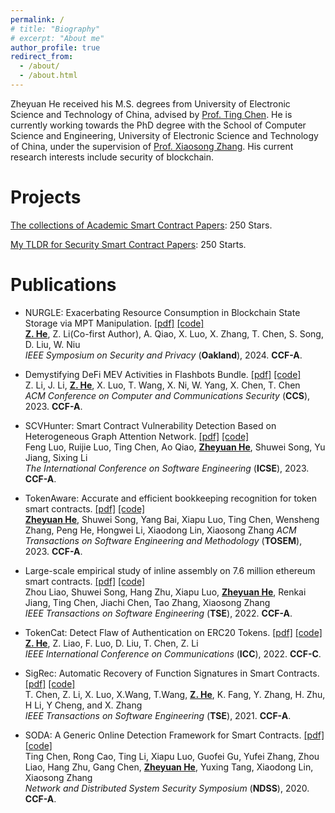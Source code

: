```yaml
---
permalink: /
# title: "Biography"
# excerpt: "About me"
author_profile: true
redirect_from: 
  - /about/
  - /about.html
---
```


Zheyuan He received his M.S. degrees from University of Electronic Science and Technology of China, advised by [Prof. Ting Chen](https://faculty.uestc.edu.cn/chenting/zh_CN/index.htm). He is currently working towards the PhD degree with the School of Computer Science and Engineering, University of Electronic Science and Technology of China, under the supervision of [Prof. Xiaosong Zhang](https://faculty.uestc.edu.cn/zhangxiaosong/zh_CN/index.htm). His current research interests include security of blockchain.

Projects
======
[The collections of Academic Smart Contract Papers](https://github.com/hzysvilla/Academic_Smart_Contract_Papers): 250 Stars.

[My TLDR for Security Smart Contract Papers](https://github.com/hzysvilla/Academic_Smart_Contract_Papers/blob/master/TLDR.md): 250 Starts.

Publications
======

* NURGLE: Exacerbating Resource Consumption in Blockchain State Storage via MPT Manipulation. 
[[pdf]](https://zzzihao-li.github.io/papers/CCS23_Bundle_MEV_full_version.pdf)
[[code]]() <br>
<u><b>Z. He</b></u>, Z. Li(Co-first Author), A. Qiao, X. Luo, X. Zhang, T. Chen, S. Song, D. Liu, W. Niu <br>
<i>IEEE Symposium on Security and Privacy</i> (**Oakland**), 2024. <b>CCF-A</b>.

* Demystifying DeFi MEV Activities in Flashbots Bundle. 
[[pdf]]()
[[code]]() <br>
Z. Li, J. Li, <u><b>Z. He</b></u>, X. Luo, T. Wang, X. Ni, W. Yang, X. Chen, T. Chen<br>
<i>ACM Conference on Computer and Communications Security</i> (**CCS**), 2023. <b>CCF-A</b>.

* SCVHunter: Smart Contract Vulnerability Detection Based on Heterogeneous Graph Attention Network. 
[[pdf]]()
[[code]]() <br>
Feng Luo, Ruijie Luo, Ting Chen, Ao Qiao, <u><b>Zheyuan He</b></u>, Shuwei Song, Yu Jiang, Sixing Li<br>
<i>The International Conference on Software Engineering</i> (**ICSE**), 2023. <b>CCF-A</b>.

* TokenAware: Accurate and efficient bookkeeping recognition for token smart contracts. 
[[pdf]](https://web.archive.org/web/20220831142046id_/https://dl.acm.org/doi/pdf/10.1145/3560263)
[[code]](https://github.com/hzysvilla/TokenAware_TOSEM23) <br>
<u><b>Zheyuan He</b></u>, Shuwei Song, Yang Bai, Xiapu Luo, Ting Chen, Wensheng Zhang, Peng He, Hongwei Li, Xiaodong Lin, Xiaosong Zhang
<i>ACM Transactions on Software Engineering and Methodology</i> (**TOSEM**), 2023. <b>CCF-A</b>.

* Large-scale empirical study of inline assembly on 7.6 million ethereum smart contracts. 
[[pdf]](https://drive.google.com/file/d/111l8_vf7Gt7RxygjuBM8WQWLTQL700jY/view)
[[code]]() <br>
Zhou Liao, Shuwei Song, Hang Zhu, Xiapu Luo, <u><b>Zheyuan He</b></u>, Renkai Jiang, Ting Chen, Jiachi Chen, Tao Zhang, Xiaosong Zhang<br>
<i>IEEE Transactions on Software Engineering</i> (**TSE**), 2022. <b>CCF-A</b>.


* TokenCat: Detect Flaw of Authentication on ERC20 Tokens. 
[[pdf]](https://github.com/hzysvilla/TokenCat_ICC22/blob/main/TokenCat_paper.pdf)
[[code]](https://github.com/hzysvilla/TokenCat_ICC22) <br>
<u><b>Z. He</b></u>, Z. Liao, F. Luo, D. Liu, T. Chen, Z. Li<br>
<i>IEEE International Conference on Communications</i> (**ICC**), 2022. <b>CCF-C</b>.

* SigRec: Automatic Recovery of Function Signatures in Smart Contracts. 
[[pdf]](https://www4.comp.polyu.edu.hk/~csxluo/SigRec.pdf)
[[code]]() <br>
T. Chen, Z. Li, X. Luo, X.Wang, T.Wang, <u><b>Z. He</b></u>, K. Fang, Y. Zhang, H. Zhu, H Li, Y Cheng, and X. Zhang<br>
<i>IEEE Transactions on Software Engineering</i> (**TSE**), 2021. <b>CCF-A</b>.

* SODA: A Generic Online Detection Framework for Smart Contracts. 
[[pdf]](https://www4.comp.polyu.edu.hk/~csxluo/SODA.pdf)
[[code]](https://github.com/pandabox-dev/SODA) <br>
Ting Chen, Rong Cao, Ting Li, Xiapu Luo, Guofei Gu, Yufei Zhang, Zhou Liao, Hang Zhu, Gang Chen, <u><b>Zheyuan He</b></u>, Yuxing Tang, Xiaodong Lin, Xiaosong Zhang<br>
<i>Network and Distributed System Security Symposium</i> (**NDSS**), 2020. <b>CCF-A</b>.

